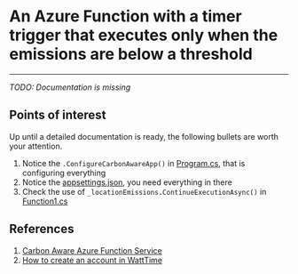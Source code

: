 # An Azure Function with a timer trigger that executes only when the emissions are below a threshold
---

_*TODO*: Documentation is missing_

## Points of interest
Up until a detailed documentation is ready, the following bullets are worth your attention.

1. Notice the `.ConfigureCarbonAwareApp()` in [Program.cs](https://github.com/georgekosmidis/carbon-aware-azure-function/edit/main/sample/timer-trigger/Program.cs), that is configuring everything
1. Notice the [appsettings.json](https://github.com/georgekosmidis/carbon-aware-azure-function/edit/main/sample/timer-trigger/appsettings.json), you need everything in there
1. Check the use of `_locationEmissions.ContinueExecutionAsync()` in [Function1.cs](https://github.com/georgekosmidis/carbon-aware-azure-function/edit/main/sample/timer-trigger/Function1.cs) 

##  References
1. [Carbon Aware Azure Function Service](https://github.com/georgekosmidis/carbon-aware-azure-function/tree/main/src)
2. [How to create an account in WattTime](https://www.watttime.org/api-documentation/#register-new-user)
